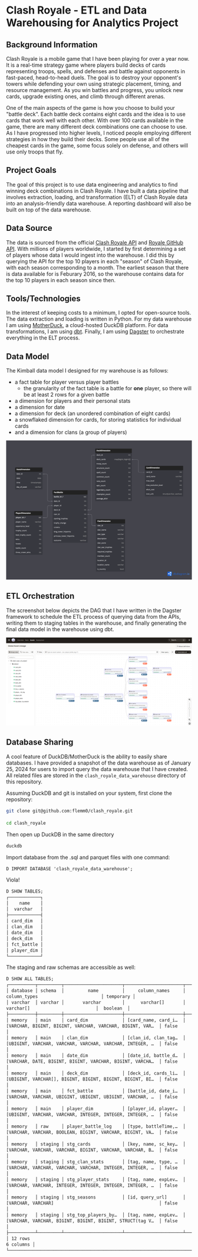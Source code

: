 # Clash Royale - ETL and Data Warehousing for Analytics Project

## Background Information

Clash Royale is a mobile game that I have been playing for over a year now. It is a real-time strategy game where players build decks of cards representing troops, spells, and defenses and battle against opponents in fast-paced, head-to-head duels. The goal is to destroy your opponent's towers while defending your own using strategic placement, timing, and resource management. As you win battles and progress, you unlock new cards, upgrade existing ones, and climb through different arenas.

One of the main aspects of the game is how you choose to build your "battle deck". Each battle deck contains eight cards and the idea is to use cards that work well with each other. With over 100 cards available in the game, there are many different deck combinations one can choose to use. As I have progressed into higher levels, I noticed people employing different strategies in how they build their decks. Some people use all of the cheapest cards in the game, some focus solely on defense, and others will use only troops that fly.

## Project Goals

The goal of this project is to use data engineering and analytics to find winning deck combinations in Clash Royale. I have built a data pipeline that involves extraction, loading, and transformation (ELT) of Clash Royale data into an analysis-friendly data warehouse. A reporting dashboard will also be built on top of the data warehouse.

## Data Source

The data is sourced from the official [Clash Royale API](https://developer.clashroyale.com/#/) and [Royale GitHub API](https://royaleapi.github.io/cr-api-data/). With millions of players worldwide, I started by first determining a set of players whose data I would ingest into the warehouse. I did this by querying the API for the top 10 players in each "season" of Clash Royale, with each season corresponding to a month. The earliest season that there is data available for is Feburary 2016, so the warehouse contains data for the top 10 players in each season since then.

## Tools/Technologies

In the interest of keeping costs to a minimum, I opted for open-source tools. The data extraction and loading is written in Python. For my data warehouse I am using [MotherDuck](https://motherduck.com/), a cloud-hosted DuckDB platform. For data transformations, I am using [dbt](https://www.getdbt.com/). Finally, I am using [Dagster](https://dagster.io/) to orchestrate everything in the ELT process.

## Data Model

The Kimball data model I designed for my warehouse is as follows: 
- a fact table for player versus player battles
    - the granularity of the fact table is a battle for **one** player, so there will be at least 2 rows for a given battle
- a dimension for players and their personal stats
- a dimension for date
- a dimension for deck (an unordered combination of eight cards)
- a snowflaked dimension for cards, for storing statistics for individual cards
- and a dimension for clans (a group of players)

![Data Model ER Diagram](images/clash_royale_data_model.png)

## ETL Orchestration

The screenshot below depicts the DAG that I have written in the Dagster framework to schedule the ETL process of querying data from the APIs, writing them to staging tables in the warehouse, and finally generating the final data model in the warehouse using dbt.

![Dagster UI Screenshot](images/dagster_ui_screenshot.png)

## Database Sharing

A cool feature of DuckDB/MotherDuck is the ability to easily share databases. I have provided a snapshot of the data warehouse as of January 25, 2024 for users to import query the data warehouse that I have created. All related files are stored in the `clash_royale_data_warehouse` directory of this repository.

Assuming DuckDB and git is installed on your system, first clone the repository:
```bash
git clone git@github.com:flemm0/clash_royale.git

cd clash_royale
```
Then open up DuckDB in the same directory
```bash
duckdb
```
Import database from the .sql and parquet files with one command:
```
D IMPORT DATABASE 'clash_royale_data_warehouse';
```
Viola!
```
D SHOW TABLES;
┌────────────┐
│    name    │
│  varchar   │
├────────────┤
│ card_dim   │
│ clan_dim   │
│ date_dim   │
│ deck_dim   │
│ fct_battle │
│ player_dim │
└────────────┘
```
The staging and raw schemas are accessible as well:
```
D SHOW ALL TABLES;
┌──────────┬─────────┬──────────────────────┬──────────────────────┬───────────────────────────────────────────────────────────┬───────────┐
│ database │ schema  │         name         │     column_names     │                       column_types                        │ temporary │
│ varchar  │ varchar │       varchar        │      varchar[]       │                         varchar[]                         │  boolean  │
├──────────┼─────────┼──────────────────────┼──────────────────────┼───────────────────────────────────────────────────────────┼───────────┤
│ memory   │ main    │ card_dim             │ [card_name, card_i…  │ [VARCHAR, BIGINT, BIGINT, VARCHAR, VARCHAR, BIGINT, VAR…  │ false     │
│ memory   │ main    │ clan_dim             │ [clan_id, clan_tag…  │ [UBIGINT, VARCHAR, VARCHAR, VARCHAR, VARCHAR, INTEGER, …  │ false     │
│ memory   │ main    │ date_dim             │ [date_id, battle_d…  │ [VARCHAR, DATE, BIGINT, BIGINT, VARCHAR, BIGINT, VARCHA…  │ false     │
│ memory   │ main    │ deck_dim             │ [deck_id, cards_li…  │ [UBIGINT, VARCHAR[], BIGINT, BIGINT, BIGINT, BIGINT, BI…  │ false     │
│ memory   │ main    │ fct_battle           │ [battle_id, date_i…  │ [VARCHAR, VARCHAR, UBIGINT, UBIGINT, UBIGINT, VARCHAR, …  │ false     │
│ memory   │ main    │ player_dim           │ [player_id, player…  │ [UBIGINT, VARCHAR, VARCHAR, INTEGER, INTEGER, INTEGER, …  │ false     │
│ memory   │ raw     │ player_battle_log    │ [type, battleTime,…  │ [VARCHAR, VARCHAR, BOOLEAN, BIGINT, VARCHAR, BIGINT, VA…  │ false     │
│ memory   │ staging │ stg_cards            │ [key, name, sc_key…  │ [VARCHAR, VARCHAR, VARCHAR, BIGINT, VARCHAR, VARCHAR, B…  │ false     │
│ memory   │ staging │ stg_clan_stats       │ [tag, name, type, …  │ [VARCHAR, VARCHAR, VARCHAR, VARCHAR, INTEGER, INTEGER, …  │ false     │
│ memory   │ staging │ stg_player_stats     │ [tag, name, expLev…  │ [VARCHAR, VARCHAR, INTEGER, INTEGER, INTEGER, INTEGER, …  │ false     │
│ memory   │ staging │ stg_seasons          │ [id, query_url]      │ [VARCHAR, VARCHAR]                                        │ false     │
│ memory   │ staging │ stg_top_players_by…  │ [tag, name, expLev…  │ [VARCHAR, VARCHAR, BIGINT, BIGINT, BIGINT, STRUCT(tag V…  │ false     │
├──────────┴─────────┴──────────────────────┴──────────────────────┴───────────────────────────────────────────────────────────┴───────────┤
│ 12 rows                                                                                                                        6 columns │
└──────────────────────────────────────────────────────────────────────────────────────────────────────────────────────────────────────────┘
```